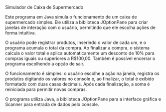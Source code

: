 Simulador de Caixa de Supermercado

Este programa em Java simula o funcionamento de um caixa de supermercado simples. Ele utiliza a biblioteca JOptionPane para criar janelas de interação com o usuário, permitindo que ele escolha ações de forma intuitiva.

O usuário pode registrar produtos, inserindo o valor de cada um, e o programa acumula o total da compra. Ao finalizar a compra, o sistema calcula o valor total e aplica automaticamente um desconto de 10% para compras iguais ou superiores a R$100,00. Também é possível encerrar o programa escolhendo a opção de sair.

O funcionamento é simples: o usuário escolhe a ação na janela, registra os produtos digitando os valores no console e, ao finalizar, o total é exibido formatado com duas casas decimais. Após cada finalização, a soma é reiniciada para permitir novas compras.

O programa utiliza Java, a biblioteca JOptionPane para a interface gráfica e Scanner para entrada de dados pelo console.
